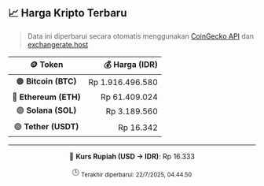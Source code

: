 

<!-- HARGA_KRIPTO -->
## 📈 Harga Kripto Terbaru

> Data ini diperbarui secara otomatis menggunakan [CoinGecko API](https://www.coingecko.com/) dan [exchangerate.host](https://exchangerate.host/)

<div align="center">

| 🪙 Token | 💰 Harga (IDR) |
|:------:|---------------:|
| 🟠 **Bitcoin (BTC)**   | Rp 1.916.496.580 |
| 🔵 **Ethereum (ETH)**  | Rp 61.409.024 |
| 🟣 **Solana (SOL)**    | Rp 3.189.560 |
| 🟢 **Tether (USDT)**   | Rp 16.342 |

---

💱 **Kurs Rupiah (USD → IDR)**: Rp 16.333

🕒 <sub>Terakhir diperbarui: 22/7/2025, 04.44.50</sub>

</div>
<!-- /HARGA_KRIPTO -->